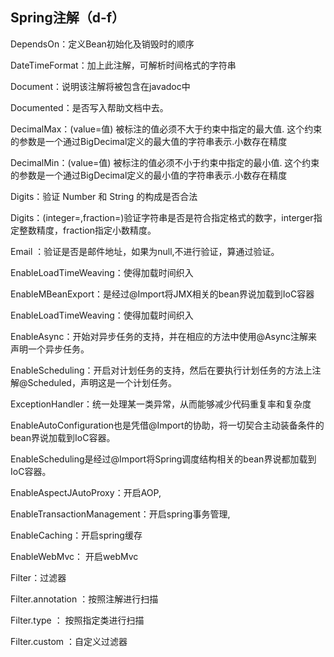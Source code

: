 ## Spring注解（d-f）

DependsOn：定义Bean初始化及销毁时的顺序

DateTimeFormat：加上此注解，可解析时间格式的字符串

Document：说明该注解将被包含在javadoc中

Documented：是否写入帮助文档中去。

DecimalMax：(value=值) 被标注的值必须不大于约束中指定的最大值. 这个约束的参数是一个通过BigDecimal定义的最大值的字符串表示.小数存在精度

DecimalMin：(value=值) 被标注的值必须不小于约束中指定的最小值. 这个约束的参数是一个通过BigDecimal定义的最小值的字符串表示.小数存在精度

Digits：验证 Number 和 String 的构成是否合法 

Digits：(integer=,fraction=)验证字符串是否是符合指定格式的数字，interger指定整数精度，fraction指定小数精度。

Email ：验证是否是邮件地址，如果为null,不进行验证，算通过验证。

EnableLoadTimeWeaving：使得加载时间织入

EnableMBeanExport：是经过@Import将JMX相关的bean界说加载到IoC容器

EnableLoadTimeWeaving：使得加载时间织入

EnableAsync：开始对异步任务的支持，并在相应的方法中使用@Async注解来声明一个异步任务。 

EnableScheduling：开启对计划任务的支持，然后在要执行计划任务的方法上注解@Scheduled，声明这是一个计划任务。

ExceptionHandler：统一处理某一类异常，从而能够减少代码重复率和复杂度

EnableAutoConfiguration也是凭借@Import的协助，将一切契合主动装备条件的bean界说加载到IoC容器。

EnableScheduling是经过@Import将Spring调度结构相关的bean界说都加载到IoC容器。

EnableAspectJAutoProxy：开启AOP,

EnableTransactionManagement：开启spring事务管理,

EnableCaching：开启spring缓存

EnableWebMvc： 开启webMvc

Filter：过滤器

Filter.annotation ：按照注解进行扫描

Filter.type ： 按照指定类进行扫描

Filter.custom ：自定义过滤器



